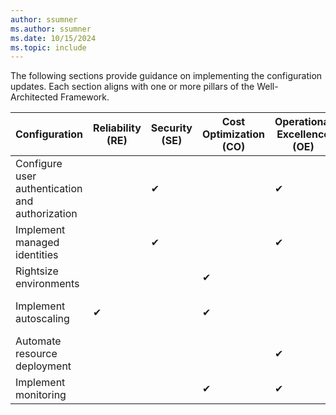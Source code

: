 ```yaml
---
author: ssumner
ms.author: ssumner
ms.date: 10/15/2024
ms.topic: include
---
```

The following sections provide guidance on implementing the configuration updates. Each section aligns with one or more pillars of the Well-Architected Framework.

|Configuration|Reliability (RE) |Security (SE) |Cost Optimization (CO) |Operational Excellence (OE)|Performance Efficiency (PE) | Supporting WAF principles |
|---|---|---|---|---|---| --- |
|Configure user authentication and authorization||✔||✔|| [SE:05](/azure/well-architected/security/identity-access) <br> [OE:10](/azure/well-architected/operational-excellence/enable-automation#authentication-and-authorization) |
|Implement managed identities||✔||✔|| [SE:05](/azure/well-architected/security/identity-access) <br> [OE:10](/azure/well-architected/operational-excellence/enable-automation#authentication-and-authorization) |
|Rightsize environments|||✔||| [CO:05](/azure/well-architected/cost-optimization/get-best-rates) <br> [CO:06](/azure/well-architected/cost-optimization/align-usage-to-billing-increments) |
|Implement autoscaling|✔||✔||✔| [RE:06](/azure/well-architected/reliability/scaling) <br> [CO:12](/azure/well-architected/cost-optimization/optimize-scaling-costs) <br> [PE:05](/azure/well-architected/performance-efficiency/scale-partition) |
|Automate resource deployment||||✔|| [OE:05](/azure/well-architected/operational-excellence/infrastructure-as-code-design)|
|Implement monitoring|||✔|✔|✔| [OE:07](/azure/well-architected/operational-excellence/observability) <br> [PE:04](/azure/well-architected/performance-efficiency/collect-performance-data)|